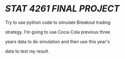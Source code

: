 # *STAT 4261 FINAL PROJECT*

Try to use python code to simulate Breakout trading

strategy. I'm going to use Coca-Cola previous three

years data to do simulation and then use this year's

data to test my result.